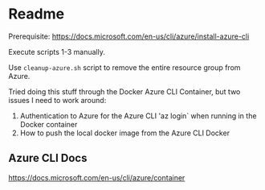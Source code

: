 # Readme

Prerequisite: https://docs.microsoft.com/en-us/cli/azure/install-azure-cli

Execute scripts 1-3 manually.

Use `cleanup-azure.sh` script to remove the entire resource group from Azure.

Tried doing this stuff through the Docker Azure CLI Container, but two issues I need to work around:

1. Authentication to Azure for the Azure CLI 'az login` when running in the Docker container
2. How to push the local docker image from the Azure CLI Docker

## Azure CLI Docs

https://docs.microsoft.com/en-us/cli/azure/container